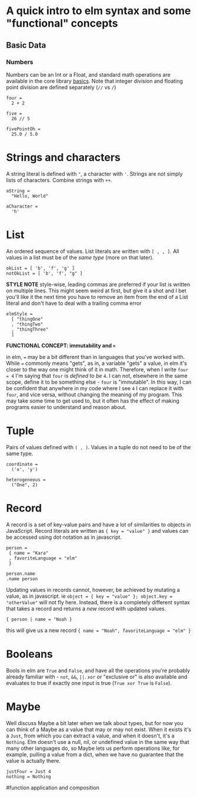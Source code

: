 # A quick intro to elm syntax and some "functional" concepts
## Basic Data
### Numbers
Numbers can be an Int or a Float, and standard math operations are available in the core library [basics](http://package.elm-lang.org/packages/elm-lang/core/5.1.1/Basics). Note that integer division and floating point division are defined separately (`//` vs `/`)

``` 
four = 
  2 + 2

five = 
  26 // 5

fivePointOh = 
  25.0 / 5.0
```

# Strings and characters
A string literal is defined with `"`, a character with `'`. Strings are not simply lists of characters. Combine strings with `++`.

```
aString =
  "Hello, World"

aCharacter =
  'h'
```

# List
An ordered sequence of values. List literals are written with `[ , , ]`. All values in a list must be of the *same type* (more on that later).
```
okList = [ 'b', 'f', 'g' ]
notOkList = [ 'b', 'f', "g" ]
```

**STYLE NOTE** style-wise, leading commas are preferred if your list is written on multiple lines. This might seem weird at first, but give it a shot and I bet you'll like it the next time you have to remove an item from the end of a List literal and don't have to deal with a trailing comma error

```
elmStyle = 
  [ "thingOne"
  , "thingTwo"
  , "thingThree"
  ]
```

**FUNCTIONAL CONCEPT: immutability and `=`**

in elm, `=` may be a bit different than in languages that you've worked with. While `=` commonly means "gets", as in, a variable "gets" a value, in elm it's closer to the way one might think of it in math. Therefore, when I write `four = 4` I'm saying that `four` is _defined to be_ `4`. I can not, elsewhere in the same scope, define it to be something else - `four` is "immutable". In this way, I can be confident that anywhere in my code where I see `4` I can replace it with `four`, and vice versa, without changing the meaning of my program. This may take some time to get used to, but it often has the effect of making programs easier to understand and reason about.

# Tuple
Pairs of values defined with `( , )`. Values in a tuple do not need to be of the same type.
```
coordinate = 
  ('x', 'y')

heterogeneous = 
  ("One", 2)
```

# Record
A record is a set of key-value pairs and have a lot of similarities to objects in JavaScript. Record literals are written as `{ key = "value" }` and values can be accessed using dot notation as in javascript.
```
person = 
 { name = "Kara"
 , favoriteLanguage = "elm"
 }

person.name
.name person

```
Updating values in records cannot, however, be achieved by mutating a value, as in javascript. ie `object = { key = "value" }; object.key = "otherValue"` will not fly here. Instead, there is a completely different syntax that takes a record and returns a *new* record with updated values. 
```
{ person | name = "Noah }
```
this will give us a new record `{ name = "Noah", favoriteLanguage = "elm" }`

# Booleans
Bools in elm are `True` and `False`, and have all the operations you're probably already familiar with - `not`, `&&`, `||`. `xor` or "exclusive or" is also available and evaluates to true if exactly one input is true (`True xor True` is `False`).

# Maybe
Well discuss Maybe a bit later when we talk about types, but for now you can think of a Maybe as a value that may or may not exist. When it exists it's a `Just`, from which you can extract a value, and when it doesn't, it's a `Nothing`. Elm doesn't use a null, nil, or undefined value in the same way that many other languages do, so Maybe lets us perform operations like, for example, pulling a value from a dict, when we have no guarantee that the value is actually there.

``` 
justFour = Just 4
nothing = Nothing
```

#function application and composition
